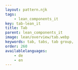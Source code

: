 ```yaml
---
layout: pattern.njk
tags: 
    - lean_components_it
key: tab-lean_it
title: Tab
parent: lean_components_it
image: lean/overview/tab.webp
keywords: tab, tabs, tab group, 
order: 260
availablelanguages: 
    - de
    - en
---
```


